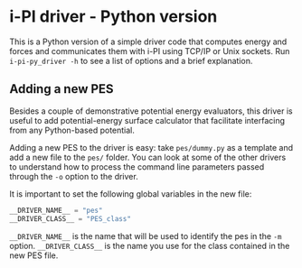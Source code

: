 i-PI driver - Python version
============================

This is a Python version of a simple driver code that computes energy and forces and communicates 
them with i-PI using TCP/IP or Unix sockets. 
Run `i-pi-py_driver -h` to see a list of options and a brief explanation. 

Adding a new PES
----------------

Besides a couple of demonstrative potential energy evaluators, this driver is useful to add
potential-energy surface calculator that facilitate interfacing from any Python-based potential. 

Adding a new PES to the driver is easy: take `pes/dummy.py` as a template and add a new 
file to the `pes/` folder. You can look at some of the other drivers to understand how to
process the command line parameters passed through the `-o` option to the driver.

It is important to set the following global variables in the new file:

```python
__DRIVER_NAME__ = "pes"
__DRIVER_CLASS__ = "PES_class"
```

`__DRIVER_NAME__` is the name that will be used to identify the pes in the `-m` option.
`__DRIVER_CLASS__` is the name you use for the class contained in the new PES file.

